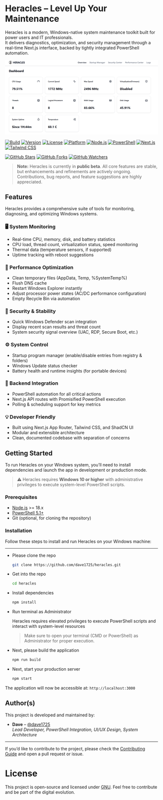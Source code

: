 # Heracles – Level Up Your Maintenance

Heracles is a modern, Windows-native system maintenance toolkit built for power users and IT professionals.  
It delivers diagnostics, optimization, and security management through a real-time Next.js interface, backed by tightly integrated PowerShell automation.

![Heracles Screenshot](./public/cover.png)

[![Build](https://img.shields.io/badge/build-passing-brightgreen)](https://shields.io/)
[![Version](https://img.shields.io/badge/version-v1.0.0--beta-yellow)](#)
[![License](https://img.shields.io/badge/license-MIT-blue.svg)](LICENSE)
[![Platform](https://img.shields.io/badge/platform-Windows%2010%2B-blue)](https://www.microsoft.com/windows)
[![Node.js](https://img.shields.io/badge/node-%3E=18.0.0-brightgreen)](https://nodejs.org/)
[![PowerShell](https://img.shields.io/badge/PowerShell-%3E=5.1-lightgrey)](https://docs.microsoft.com/en-us/powershell/)
[![Next.js](https://img.shields.io/badge/Next.js-%5E15.1.0-black)](https://nextjs.org/)
[![Tailwind CSS](https://img.shields.io/badge/TailwindCSS-%5E3.0.0-38bdf8)](https://tailwindcss.com/)

[![GitHub Stars](https://img.shields.io/github/stars/dave1725/heracles?style=social)](https://github.com/dave1725/heracles/stargazers)
[![GitHub Forks](https://img.shields.io/github/forks/dave1725/heracles?style=social)](https://github.com/dave1725/heracles/network/members)
[![GitHub Watchers](https://img.shields.io/github/watchers/dave1725/heracles?style=social)](https://github.com/dave1725/heracles/watchers)

> **Note:** Heracles is currently in **public beta**. All core features are stable, but enhancements and refinements are actively ongoing.  
> Contributions, bug reports, and feature suggestions are highly appreciated.


## Features

Heracles provides a comprehensive suite of tools for monitoring, diagnosing, and optimizing Windows systems.

### 🖥️ System Monitoring
- Real-time CPU, memory, disk, and battery statistics
- CPU load, thread count, virtualization status, speed monitoring
- Thermal data (temperature sensors, if supported)
- Uptime tracking with reboot suggestions

### 🚀 Performance Optimization
- Clean temporary files (AppData, Temp, %SystemTemp%)
- Flush DNS cache
- Restart Windows Explorer instantly
- Adjust processor power states (AC/DC performance configuration)
- Empty Recycle Bin via automation

### 🔐 Security & Stability
- Quick Windows Defender scan integration
- Display recent scan results and threat count
- System security signal overview (UAC, RDP, Secure Boot, etc.)

### ⚙️ System Control
- Startup program manager (enable/disable entries from registry & folders)
- Windows Update status checker
- Battery health and runtime insights (for portable devices)

### 📡 Backend Integration
- PowerShell automation for all critical actions
- Next.js API routes with Promisified PowerShell execution
- Polling & scheduling support for key metrics

### 💡 Developer Friendly
- Built using Next.js App Router, Tailwind CSS, and ShadCN UI
- Modular and extensible architecture
- Clean, documented codebase with separation of concerns

## Getting Started

To run Heracles on your Windows system, you’ll need to install dependencies and launch the app in development or production mode.

> ⚠️ Heracles requires **Windows 10 or higher** with administrative privileges to execute system-level PowerShell scripts.

### Prerequisites

- [Node.js](https://nodejs.org/en/download/) >= 18.x
- [PowerShell 5.1+](https://learn.microsoft.com/en-us/powershell/scripting/install/installing-powershell)
- Git (optional, for cloning the repository)


### Installation

Follow these steps to install and run Heracles on your Windows machine:

---
- Please clone the repo

    ```bash
    git clone https://github.com/dave1725/heracles.git
    ```

- Get into the repo

    ```bash
    cd heracles
    ```

- Install dependencies

    ```bash
    npm install
    ```

- Run terminal as Administrator

    Heracles requires elevated privileges to execute PowerShell scripts and interact with system-level resources
    > Make sure to open your terminal (CMD or PowerShell) as Administrator for proper execution.


- Next, please build the application

    ```bash
    npm run build
    ```

- Next, start your production server
    ```bash
    npm start   
    ```
The application will now be accessible at: `http://localhost:3000`

## Author(s)

This project is developed and maintained by:

- **Dave** – [@dave1725](https://github.com/dave1725)  
  _Lead Developer, PowerShell Integration, UI/UX Design, System Architecture_

---

If you’d like to contribute to the project, please check the [Contributing Guide](CONTRIBUTING.md) and open a pull request or issue.


# License
This project is open-source and licensed under [GNU](https://choosealicense.com/licenses/gpl-3.0/). Feel free to contribute and be part of the digital evolution.



